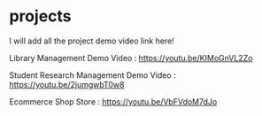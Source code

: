 # projects

I will add all the project demo video link here!


Library Management Demo Video :
https://youtu.be/KIMoGnVL2Zo

Student Research Management Demo Video :
https://youtu.be/2jumgwbT0w8

Ecommerce Shop Store :
https://youtu.be/VbFVdoM7dJo
